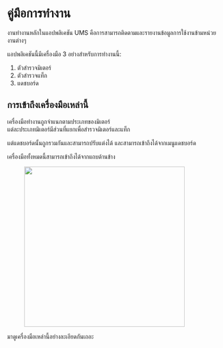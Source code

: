 # คู่มือการทำงาน

งานทำงานหลักในแอปพลิเคชัน UMS คือการสามารถติดตามและรายงานข้อมูลการใช้งานข้ามหน่วยงานต่างๆ

แอปพลิเคชันนี้มีเครื่องมือ 3 อย่างสำหรับการทำงานนี้:

1. ตัวสำรวจมิเตอร์
2. ตัวสำรวจแท็ก
3. แดชบอร์ด

## การเข้าถึงเครื่องมือเหล่านี้

เครื่องมือทำงานถูกจำแนกตามประเภทของมิเตอร์\
แต่ละประเภทมิเตอร์มีส่วนที่แยกเพื่อสำรวจมิเตอร์และแท็ก

แต่แดชบอร์ดนั้นถูกรวมกันและสามารถปรับแต่งได้ และสามารถเข้าถึงได้จากเมนูแดชบอร์ด

เครื่องมือทั้งหมดนี้สามารถเข้าถึงได้จากแถบด้านข้าง

<figure><img src="../.gitbook/assets/image (14).png" alt="" width="375"><figcaption></figcaption></figure>

มาดูเครื่องมือเหล่านี้อย่างละเอียดกันเถอะ